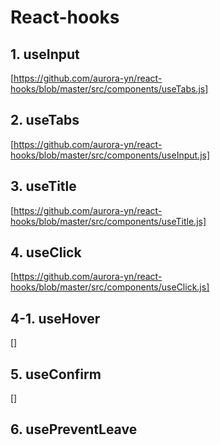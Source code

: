 # React-hooks

## 1. useInput
[https://github.com/aurora-yn/react-hooks/blob/master/src/components/useTabs.js]

## 2. useTabs
[https://github.com/aurora-yn/react-hooks/blob/master/src/components/useInput.js]

## 3. useTitle
[https://github.com/aurora-yn/react-hooks/blob/master/src/components/useTitle.js]

## 4. useClick
[https://github.com/aurora-yn/react-hooks/blob/master/src/components/useClick.js]

## 4-1. useHover
[]

## 5. useConfirm
[]

## 6. usePreventLeave